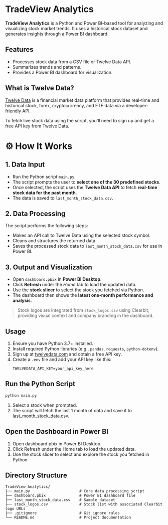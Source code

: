 # TradeView Analytics

**TradeView Analytics** is a Python and Power BI-based tool for analyzing and visualizing stock market trends. 
It uses a historical stock dataset and generates insights through a Power BI dashboard.

## Features

- Processes stock data from a CSV file or Twelve Data API.
- Summarizes trends and patterns.
- Provides a Power BI dashboard for visualization.

## What is Twelve Data?

[Twelve Data](https://twelvedata.com/) is a financial market data platform that provides real-time and historical stock, forex, cryptocurrency, and ETF data via a developer-friendly API.

To fetch live stock data using the script, you'll need to sign up and get a free API key from Twelve Data.

# ⚙️ How It Works

## 1. Data Input

- Run the Python script `main.py`.
- The script prompts the user to **select one of the 30 predefined stocks**.
- Once selected, the script uses the **Twelve Data API** to fetch **real-time stock data for the past month**.
- The data is saved to `last_month_stock_data.csv`.

## 2. Data Processing

The script performs the following steps:

- Makes an API call to Twelve Data using the selected stock symbol.
- Cleans and structures the returned data.
- Saves the processed stock data to `last_month_stock_data.csv` for use in Power BI.

## 3. Output and Visualization

- Open `dashboard.pbix` in **Power BI Desktop**.
- Click **Refresh** under the *Home* tab to load the updated data.
- Use the **stock slicer** to select the stock you fetched via Python.
- The dashboard then shows the **latest one-month performance and analysis**.

> Stock logos are integrated from `stock_logos.csv` using Clearbit, providing visual context and company branding in the dashboard.


## Usage

1. Ensure you have Python 3.7+ installed.
2. Install required Python libraries (e.g., `pandas`, `requests`, `python-dotenv`).
3. Sign up at [twelvedata.com](https://twelvedata.com/) and obtain a free API key.
4. Create a `.env` file and add your API key like this:
   ```env
   TWELVEDATA_API_KEY=your_api_key_here
   
## Run the Python Script

```bash
python main.py
```
1. Select a stock when prompted.
2. The script will fetch the last 1 month of data and save it to last_month_stock_data.csv.

## Open the Dashboard in Power BI

1. Open dashboard.pbix in Power BI Desktop.
2. Click Refresh under the Home tab to load the updated data.
3. Use the stock slicer to select and explore the stock you fetched in Python.

## Directory Structure
```
TradeView Analytics/
├── main.py                      # Core data processing script
├── dashboard.pbix               # Power BI dashboard file
├── last_month_stock_data.csv    # Sample dataset
├── stock_logos.csv              # Stock list with associated Clearbit logo URLs
├── .gitignore                   # Git ignore rules
└── README.md                    # Project documentation
```
